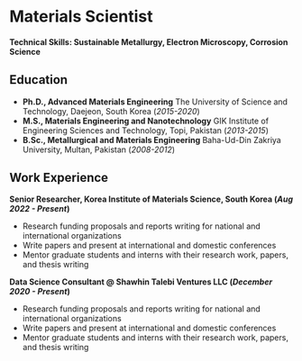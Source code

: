 # Materials Scientist

#### Technical Skills: Sustainable Metallurgy, Electron Microscopy, Corrosion Science

## Education
- **Ph.D., Advanced Materials Engineering** The University of Science and Technology, Daejeon, South Korea (_2015-2020_)								       		
- **M.S., Materials Engineering and Nanotechnology** GIK Institute of Engineering Sciences and Technology, Topi, Pakistan  (_2013-2015_)	 			        		
- **B.Sc., Metallurgical and Materials Engineering** Baha-Ud-Din Zakriya University, Multan, Pakistan (_2008-2012_)

## Work Experience
**Senior Researcher, Korea Institute of Materials Science, South Korea  (_Aug 2022 - Present_)**
- Research funding proposals and reports writing for national and international organizations
- Write papers and present at international and domestic conferences
- Mentor graduate students and interns with their research work, papers, and thesis writing

**Data Science Consultant @ Shawhin Talebi Ventures LLC (_December 2020 - Present_)**
- Research funding proposals and reports writing for national and international organizations
- Write papers and present at international and domestic conferences
- Mentor graduate students and interns with their research work, papers, and thesis writing
